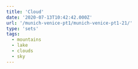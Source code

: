 ```yaml
---
title: 'Cloud'
date: '2020-07-13T10:42:42.000Z'
url: '/munich-venice-pt1/munich-venice-pt1-21/'
type: 'sets'
tags:
  - mountains
  - lake
  - clouds
  - sky
---
```

